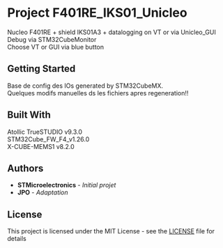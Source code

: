 # Project F401RE\_IKS01_Unicleo
Nucleo F401RE + shield IKS01A3 + datalogging on VT or via Unicleo_GUI  
Debug via STM32CubeMonitor   
Choose VT or GUI via blue button  
## Getting Started
Base de config des IOs generated by STM32CubeMX.  
Quelques modifs manuelles ds les fichiers apres regeneration!!
## Built With
Atollic TrueSTUDIO v9.3.0  
STM32Cube\_FW\_F4_v1.26.0  
X-CUBE-MEMS1 v8.2.0
## Authors
* **STMicroelectronics** - *Initial projet*
* **JPO** - *Adaptation*

## License
This project is licensed under the MIT License - see the [LICENSE](LICENSE.md) file for details
